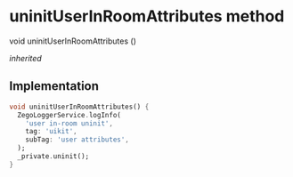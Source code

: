 


# uninitUserInRoomAttributes method








void uninitUserInRoomAttributes
()

_<span class="feature">inherited</span>_






## Implementation

```dart
void uninitUserInRoomAttributes() {
  ZegoLoggerService.logInfo(
    'user in-room uninit',
    tag: 'uikit',
    subTag: 'user attributes',
  );
  _private.uninit();
}
```







